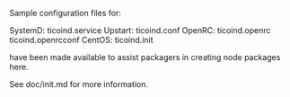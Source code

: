 Sample configuration files for:

SystemD: ticoind.service
Upstart: ticoind.conf
OpenRC:  ticoind.openrc
         ticoind.openrcconf
CentOS:  ticoind.init

have been made available to assist packagers in creating node packages here.

See doc/init.md for more information.
